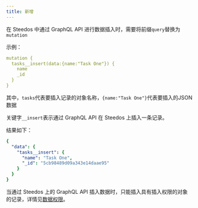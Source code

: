 ```yaml
---
title: 新增
---
```

<!-- ### 在graphql界面中新增数据
- 方法名格式为： {定义的object.name}_INSERT_ONE
- 接受一个参数
    - data:JSON格式
- 如：
```graphql
mutation {
  organizations_INSERT_ONE(data:{name:"财务部"})
}
```

- 结果：
```json
{
  "data": {
    "organizations_INSERT_ONE": {
      "name": "财务部",
      "_id": "5cb98489d09a343e14daae95"
    }
  }
}
```
 -->

在 Steedos 中通过 GraphQL API 进行数据插入时，需要将前缀`query`替换为`mutation`

示例：

```yml
mutation {
  tasks__insert(data:{name:"Task One"}) {
    name
    _id
  }
}
```

其中，`tasks`代表要插入记录的对象名称，`{name:"Task One"}`代表要插入的JSON数据

关键字`__insert`表示通过 GraphQL API 在 Steedos 上插入一条记录。

结果如下：

```yml
{
  "data": {
    "tasks__insert": {
      "name": "Task One",
      "_id": "5cb98489d09a343e14daae95"
    }
  }
}
```

当通过 Steedos 上的 GraphQL API 插入数据时，只能插入具有插入权限的对象的记录，详情见[数据权限](/developer/api/graphql)。
